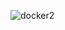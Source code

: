 
![docker2](https://github.com/ElviraAnisenko/Docker2/assets/142293628/5236baf6-8c87-4017-b402-aedd97923fe2)
